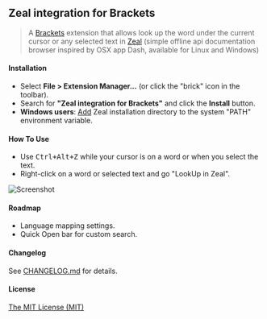 ## Zeal integration for Brackets

> A [Brackets](https://github.com/adobe/brackets) extension that allows look up the word under the current cursor or any selected text in [Zeal](http://zealdocs.org/) (simple offline api documentation browser inspired by OSX app Dash, available for Linux and Windows)


 
#### Installation

* Select **File > Extension Manager...** (or click the "brick" icon in the toolbar).
* Search for **"Zeal integration for Brackets"** and click the **Install** button.
* **Windows users**: [Add](https://www.google.com/search?q=How+to+set+the+path+and+environment+variables+in+Windows) Zeal installation directory to the system "PATH" environment variable.


#### How To Use
- Use <kbd>Ctrl+Alt+Z</kbd> while your cursor is on a word or when you select the text.
- Right-click on a word or selected text and go "LookUp in Zeal".

![Screenshot](https://camo.githubusercontent.com/a7cbe62ba3a42033ce8ae63bec912bc65e439ddd/68747470733a2f2f70702e766b2e6d652f633631383532362f763631383532363637382f31383734392f5843755946634e375867672e6a7067)


#### Roadmap
- Language mapping settings.
- Quick Open bar for custom search.


#### Changelog
See [CHANGELOG.md](CHANGELOG.md) for details.


#### License
[The MIT License (MIT)](LICENSE)
